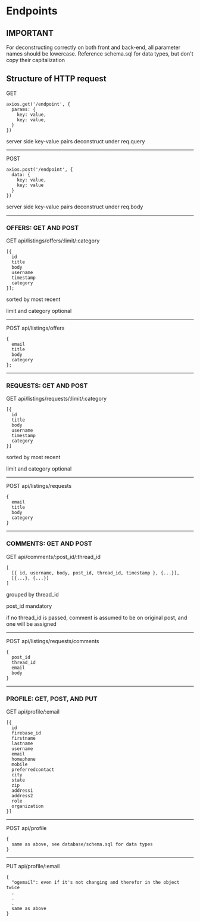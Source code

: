 # Endpoints

## IMPORTANT
For deconstructing correctly on both front and back-end, all parameter names should be lowercase. Reference schema.sql for data types, but don't copy their capitalization

## Structure of HTTP request
GET
```
axios.get('/endpoint', {
  params: {
    key: value,
    key: value,
  }
})
```
server side key-value pairs deconstruct under req.query

---

POST
```
axios.post('/endpoint', {
  data: {
    key: value,
    key: value
  }
})
```
server side key-value pairs deconstruct under req.body

---
### OFFERS: GET AND POST

GET api/listings/offers/:limit/:category
```
[{
  id
  title
  body
  username
  timestamp
  category
}];
```
sorted by most recent

limit and category optional

---
POST api/listings/offers
```
{
  email
  title
  body
  category
};
```
---

### REQUESTS: GET AND POST

GET api/listings/requests/:limit/:category
```
[{
  id
  title
  body
  username
  timestamp
  category
}]
```
sorted by most recent

limit and category optional

---

POST api/listings/requests
```
{
  email
  title
  body
  category
}
```

---
### COMMENTS: GET AND POST

GET api/comments/:post_id/:thread_id
```
[
  [{ id, username, body, post_id, thread_id, timestamp }, {...}],
  [{...}, {...}]
]
```
grouped by thread_id

post_id mandatory

if no thread_id is passed, comment is assumed to be on original post, and one will be assigned

---
POST api/listings/requests/comments
```
{
  post_id
  thread_id
  email
  body
}
```
---

### PROFILE: GET, POST, AND PUT

GET api/profile/:email
```
[{
  id
  firebase_id
  firstname
  lastname
  username
  email
  homephone
  mobile
  preferredcontact
  city
  state
  zip
  address1
  address2
  role
  organization
}]
```
---
POST api/profile
```
{
  same as above, see database/schema.sql for data types
}
```

---

PUT api/profile/:email
```
{
  "ogemail": even if it's not changing and therefor in the object twice
  .
  .
  .
  same as above
}
```
